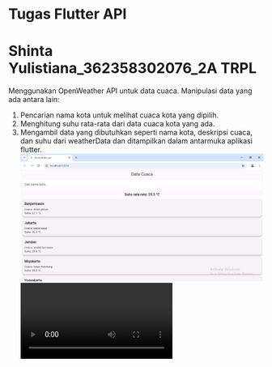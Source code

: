 **Tugas Flutter API**
=====================
**Shinta Yulistiana_362358302076_2A TRPL**
=====================
Menggunakan OpenWeather API untuk data cuaca.
Manipulasi data yang ada antara lain:
1. Pencarian nama kota untuk melihat cuaca kota yang dipilih.
2. Menghitung suhu rata-rata dari data cuaca kota yang ada.
3. Mengambil data yang dibutuhkan seperti nama kota, deskripsi cuaca, dan suhu dari weatherData dan ditampilkan dalam antarmuka aplikasi flutter.
![alt text](image.png)
<video controls src="20241223-1732-47.4028779.mp4" title="Title"></video>